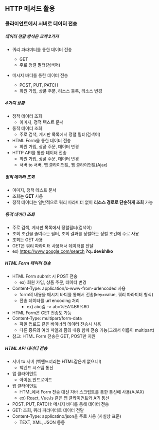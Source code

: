 ## HTTP 메서드 활용
### 클라이언트에서 서버로 데이터 전송
##### 데이터 전달 방식은 크게 2가지
* 쿼리 파라미터를 통한 데이터 전송
   + GET
   + 주로 정렬 필터(검색어)

* 메시지 바디를 통한 데이터 전송
   + POST, PUT, PATCH
   + 회원 가입, 상품 주문, 리소스 등록, 리소스 변경

##### 4가지 상황
* 정적 데이터 조회
  + 이미지, 정적 텍스트 문서   
* 동적 데이터 조회
  + 주로 검색, 게시판 목록에서 정렬 필터(검색어) 
* HTML Form을 통한 데이터 전송
  + 회원 가입, 상품 주문, 데이터 변경 
* HTTP API를 통한 데이터 전송
  + 회원 가입, 상품 주문, 데이터 변경
  + 서버 to 서버, 앱 클라이언트, 웹 클라이언트(Ajax) 

##### 정적 데이터 조회
* 이미지, 정적 테스트 문서
* 조회는 **GET** 사용
* 정적 데이터는 일반적으로 쿼리 파라미터 없이 **리소스 경로로 단순하게 조회** 가능

##### 동적 데이터 조회
* 주로 검색, 게시판 목록에서 정렬필터(검색어)
* 조회 조건을 줄여주는 필터, 조회 결과를 정렬하는 정렬 조건에 주로 사용
* 조회는 GET 사용
* GET은 쿼리 파라미터 사용해서 데이터를 전달
* ex) https://www.google.com/search **?q=dev&hlko**

##### HTML Form 데이터 전송
* HTML Form submit 시 POST 전송
  * ex) 회원 가입, 상품 주문, 데이터 변경 
* Content-Type: application/x-www-from-urlencoded 사용
  * form의 내용을 메시지 바디를 통해서 전송(key=value, 쿼리 파라미터 형식)
  * 전송 데이터를 url encoding 처리
    * ex) abc김 -> abc%EA%B9%80
* HTML Form은 GET 전송도 가능
* Content-Type: multipart/form-data
  * 파일 업로드 같은 바이너리 데이터 전송시 사용
  * 다른 종류의 여러 파일과 폼의 내용 함께 전송 가능(그래서 이름이 multipart)
* 참고: HTML Form 전송은 GET, POST만 지원    

##### HTML API 데이터 전송
* 서버 to 서버 (백엔드끼리는 HTML같은게 없으니!)
  + 백엔드 시스템 통신
* 앱 클라이언트
  + 아이폰,안드로이드
* 웹 클라이언트
  + HTML에서 Form 전송 대신 자바 스크립트를 통한 통신에 사용(AJAX)
  + ex) React, VueJs 같은 웹 클라이언트와 API 통신
* POST, PUT, PATCH: 메시지 바디를 통해 데이터 전송
* GET: 조회, 쿼리 파라미터로 데이터 전달
* Content-Type: applicatino/json을 주로 사용 (사실상 표준) 
  + TEXT, XML, JSON 등등

